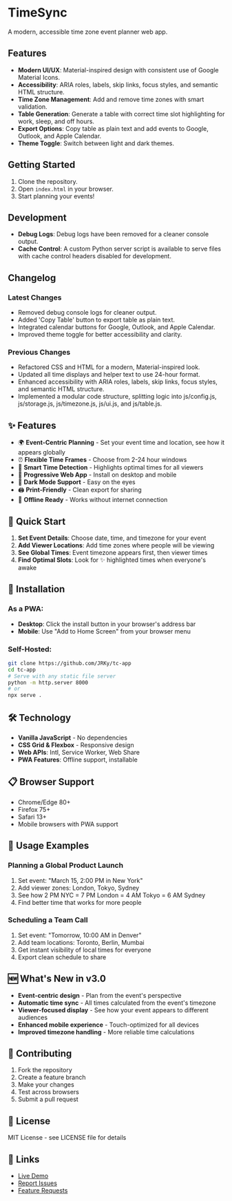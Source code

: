 # TimeSync

A modern, accessible time zone event planner web app.

## Features

- **Modern UI/UX**: Material-inspired design with consistent use of Google Material Icons.
- **Accessibility**: ARIA roles, labels, skip links, focus styles, and semantic HTML structure.
- **Time Zone Management**: Add and remove time zones with smart validation.
- **Table Generation**: Generate a table with correct time slot highlighting for work, sleep, and off hours.
- **Export Options**: Copy table as plain text and add events to Google, Outlook, and Apple Calendar.
- **Theme Toggle**: Switch between light and dark themes.

## Getting Started

1. Clone the repository.
2. Open `index.html` in your browser.
3. Start planning your events!

## Development

- **Debug Logs**: Debug logs have been removed for a cleaner console output.
- **Cache Control**: A custom Python server script is available to serve files with cache control headers disabled for development.

## Changelog

### Latest Changes
- Removed debug console logs for cleaner output.
- Added 'Copy Table' button to export table as plain text.
- Integrated calendar buttons for Google, Outlook, and Apple Calendar.
- Improved theme toggle for better accessibility and clarity.

### Previous Changes
- Refactored CSS and HTML for a modern, Material-inspired look.
- Updated all time displays and helper text to use 24-hour format.
- Enhanced accessibility with ARIA roles, labels, skip links, focus styles, and semantic HTML structure.
- Implemented a modular code structure, splitting logic into js/config.js, js/storage.js, js/timezone.js, js/ui.js, and js/table.js.

## ✨ Features

- 🌍 **Event-Centric Planning** - Set your event time and location, see how it appears globally
- ⏰ **Flexible Time Frames** - Choose from 2-24 hour windows  
- 🎯 **Smart Time Detection** - Highlights optimal times for all viewers
- 📱 **Progressive Web App** - Install on desktop and mobile
- 🌙 **Dark Mode Support** - Easy on the eyes
- 🖨️ **Print-Friendly** - Clean export for sharing
- 📴 **Offline Ready** - Works without internet connection

## 🚀 Quick Start

1. **Set Event Details**: Choose date, time, and timezone for your event
2. **Add Viewer Locations**: Add time zones where people will be viewing
3. **See Global Times**: Event timezone appears first, then viewer times
4. **Find Optimal Slots**: Look for ✨ highlighted times when everyone's awake

## 📱 Installation

### As a PWA:
- **Desktop**: Click the install button in your browser's address bar
- **Mobile**: Use "Add to Home Screen" from your browser menu

### Self-Hosted:
```bash
git clone https://github.com/JRKy/tc-app
cd tc-app
# Serve with any static file server
python -m http.server 8000
# or
npx serve .
```

## 🛠️ Technology

- **Vanilla JavaScript** - No dependencies
- **CSS Grid & Flexbox** - Responsive design
- **Web APIs**: Intl, Service Worker, Web Share
- **PWA Features**: Offline support, installable

## 📋 Browser Support

- Chrome/Edge 80+
- Firefox 75+
- Safari 13+
- Mobile browsers with PWA support

## 🎯 Usage Examples

### Planning a Global Product Launch
1. Set event: "March 15, 2:00 PM in New York"
2. Add viewer zones: London, Tokyo, Sydney
3. See how 2 PM NYC = 7 PM London = 4 AM Tokyo = 6 AM Sydney
4. Find better time that works for more people

### Scheduling a Team Call
1. Set event: "Tomorrow, 10:00 AM in Denver" 
2. Add team locations: Toronto, Berlin, Mumbai
3. Get instant visibility of local times for everyone
4. Export clean schedule to share

## 🆕 What's New in v3.0

- **Event-centric design** - Plan from the event's perspective
- **Automatic time sync** - All times calculated from the event's timezone
- **Viewer-focused display** - See how your event appears to different audiences
- **Enhanced mobile experience** - Touch-optimized for all devices
- **Improved timezone handling** - More reliable time calculations

## 🤝 Contributing

1. Fork the repository
2. Create a feature branch
3. Make your changes
4. Test across browsers
5. Submit a pull request

## 📄 License

MIT License - see LICENSE file for details

## 🔗 Links

- [Live Demo](https://JRKy.github.io/tc-app)
- [Report Issues](https://github.com/JRKy/tc-app/issues)
- [Feature Requests](https://github.com/JRKy/tc-app/discussions)

